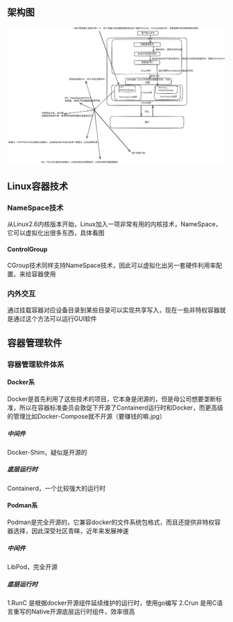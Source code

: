 ## 架构图
![](Drawing%202025-06-07%2021.38.35.excalidraw.svg)
## Linux容器技术
### NameSpace技术
从Linux2.6内核版本开始，Linux加入一项非常有用的内核技术，NameSpace，它可以虚拟化出很多东西，具体看图
#### ControlGroup
CGroup技术同样支持NameSpace技术，因此可以虚拟化出另一套硬件利用率配置，来给容器使用

### 内外交互
通过挂载容器对应设备目录到某些目录可以实现共享写入，现在一些非特权容器就是通过这个方法可以运行GUI软件
## 容器管理软件
### 容器管理软件体系
#### Docker系
Docker是首先利用了这些技术的项目，它本身是闭源的，但是母公司想要垄断标准，所以在容器标准委员会敦促下开源了Containerd运行时和Docker，而更高级的管理比如Docker-Compose就不开源（要赚钱的嘛.jpg）
##### 中间件
Docker-Shim，疑似是开源的
##### 底层运行时
Containerd，一个比较强大的运行时
#### Podman系
Podman是完全开源的，它兼容docker的文件系统包格式，而且还提供非特权容器选择，因此深受社区青睐，近年来发展神速
##### 中间件
LibPod，完全开源
##### 底层运行时
1.RunC 是根据docker开源组件延续维护的运行时，使用go编写
2.Crun 是用C语言重写的Native开源底层运行时组件，效率很高